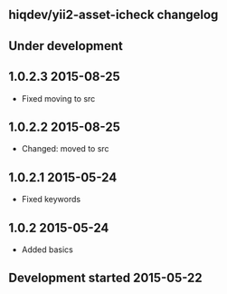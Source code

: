 hiqdev/yii2-asset-icheck changelog
----------------------------------

## Under development


## 1.0.2.3 2015-08-25

- Fixed moving to src

## 1.0.2.2 2015-08-25

- Changed: moved to src

## 1.0.2.1 2015-05-24

- Fixed keywords

## 1.0.2 2015-05-24

- Added basics

## Development started 2015-05-22

